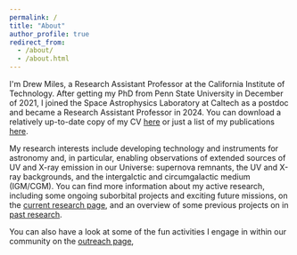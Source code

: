 ```yaml
---
permalink: /
title: "About"
author_profile: true
redirect_from: 
  - /about/
  - /about.html
---
```


I'm Drew Miles, a Research Assistant Professor at the California Institute of Technology. After getting my PhD from Penn State University in December of 2021, I joined the Space Astrophysics Laboratory at Caltech as a postdoc and became a Research Assistant Professor in 2024. You can download a relatively up-to-date copy of my CV [here](http://drew-miles.github.io/cv/) or just a list of my publications [here](http://drew-miles.github.io/publications/).

My research interests include developing technology and instruments for astronomy and, in particular, enabling observations of extended sources of UV and X-ray emission in our Universe: supernova remnants, the UV and X-ray backgrounds, and the intergalctic and circumgalactic medium (IGM/CGM). You can find more information about my active research, including some ongoing suborbital projects and exciting future missions, on the [current research page](https://drew-miles.github.io/current-research/), and an overview of some previous projects on in [past research](http://drew-miles.github.io/past-projects/). 

You can also have a look at some of the fun activities I engage in within our community on the [outreach page](http://drew-miles.github.io/outreach/), 
